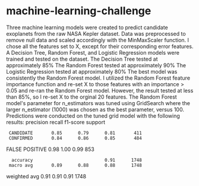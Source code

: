 # machine-learning-challenge
Three machine learning models were created to predict candidate exoplanets from the raw NASA Kepler dataset.
Data was preprocessed to remove null data and scaled accordingly with the MinMaxScaler function.
I chose all the features set to X, except for their corresponding error features.
A Decision Tree, Random Forest, and Logistic Regression models were trained and tested on the dataset.
The Decision Tree tested at approximately 85%
The Random Forest tested at approximately 90%
The Logistic Regression tested at approximately 80%
The best model was consistently the Random Forest model.
I utilized the Random Forest feature importance function and re-set X to those features with an importance > 0.05 and re-ran the Random Forest model. However, the result tested at less than 85%, so I re-set X to the orginal 20 features.
The Random Forest model's parameter for n_estimators was tuned using GridSearch where the larger n_estimator (1000) was chosen as the best parameter, versus 100.
Predictions were conducted on the tuned grid model with the following results:
 precision    recall  f1-score   support

     CANDIDATE       0.85      0.79      0.81       411
     CONFIRMED       0.84      0.86      0.85       484
FALSE POSITIVE       0.98      1.00      0.99       853

      accuracy                           0.91      1748
     macro avg       0.89      0.88      0.88      1748
  weighted avg       0.91      0.91      0.91      1748
